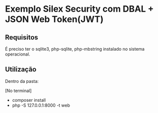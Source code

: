 # Exemplo Silex Security com DBAL + JSON Web Token(JWT)



## Requisitos

É preciso ter o sqlite3, php-sqlite, php-mbstring instalado no sistema operacional.

## Utilização

Dentro da pasta:

[No terminal]
- composer install
- php -S 127.0.0.1:8000 -t web
